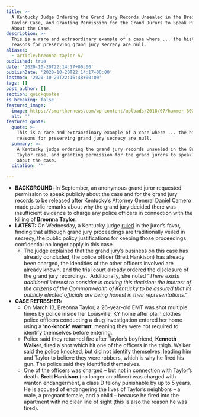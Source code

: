 ```yaml
---
title: >-
  A Kentucky Judge Ordering the Grand Jury Records Unsealed in the Breonna
  Taylor Case, and Granting Permission for the Grand Jurors to Speak Publicly
  About the Case.
description: >-
  This is a rare and extraordinary example of a case where ... the historical
  reasons for preserving grand jury secrecy are null.
aliases:
  - article/breonna-taylor-5/
published: true
date: '2020-10-20T22:14:17+00:00'
publishDate: '2020-10-20T22:14:17+00:00'
lastmod: '2020-10-20T22:16:48+00:00'
tags: []
post_author: []
section: quickquotes
is_breaking: false
featured_image:
  image: https://smarthernews.com/wp-content/uploads/2018/07/hammer-802298_1280.jpg
  alt: ''
featured_quote:
  quote: >-
    This is a rare and extraordinary example of a case where ... the historical
    reasons for preserving grand jury secrecy are null.
  summary: >-
    A Kentucky judge ordering the grand jury records unsealed in the Breonna
    Taylor case, and granting permission for the grand jurors to speak publicly
    about the case.
  citation: ''

---
```

*   **BACKGROUND:** In September, an anonymous grand juror requested permission to speak publicly about the case and for the grand jury records to be released after Kentucky’s Attorney General Daniel Camero made public remarks about why the grand jury decided there was insufficient evidence to charge any police officers in connection with the killing of **Breonna Taylor**.
*   **LATEST:** On Wednesday, a Kentucky judge [ruled](https://htv-prod-media.s3.amazonaws.com/files/777faabc-1b62-43be-ab4a-d67a035d31e9-pdf-1603214546.pdf) in the juror’s favor, finding that although grand jury proceedings are traditionally veiled in secrecy, the public policy justifications for keeping those proceedings confidential no longer apply in this case.
    *   The judge explained that the grand jury’s business on this case has already concluded, the police officer (Brett Hankison) has already been charged, the identities of the other officers involved are already known, and the trial court already ordered the disclosure of the grand jury recordings.  Additionally, she noted “_There exists additional interest to consider in making this decision: the interest of the citizens of the Commonwealth of Kentucky to be assured that its publicly elected officials are being honest in their representations_.”
*   **CASE REFRESHER:** 
    *   On March 13, Breonna Taylor, a 26-year-old EMT was shot multiple times by police inside her Louisville, KY home after plain clothes police officers conducting a drug investigation entered her home using a **‘no-knock’ warrant**, meaning they were not required to identify themselves before entering.
    *   Police said they returned fire after Taylor’s boyfriend, **Kenneth Walker**, fired a shot which hit one of the officers in the thigh. Walker said the police knocked, but did not identify themselves, leading him and Taylor to believe they were robbers, which is why he fired his gun. The police said they identified themselves.
    *   One of the officers was charged – but not in connection with Taylor’s death. **Brett Hankison** (no longer an officer) was charged with wanton endangerment, a class D felony punishable by up to 5 years.  He is accused of endangering the lives of Taylor’s neighbors – a male, a pregnant female, and a child – because he fired into the apartment with no clear line of sight (this is also the reason he was fired).